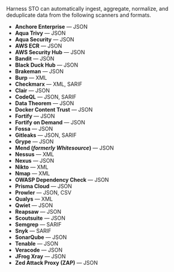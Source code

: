 Harness STO can automatically ingest, aggregate, normalize, and deduplicate data from the following scanners and formats. 

- **Anchore Enterprise** — JSON
- **Aqua Trivy** — JSON
- **Aqua Security** — JSON
- **AWS ECR** — JSON
- **AWS Security Hub** — JSON
- **Bandit** — JSON
- **Black Duck Hub** — JSON
- **Brakeman** — JSON
- **Burp** — XML
- **Checkmarx** — XML, SARIF
- **Clair** — JSON
- **CodeQL** — JSON, SARIF
- **Data Theorem** — JSON
- **Docker Content Trust** — JSON
- **Fortify** — JSON
- **Fortify on Demand** — JSON
- **Fossa** — JSON
- **Gitleaks** — JSON, SARIF
- **Grype** — JSON
- **Mend (_formerly Whitesource_)** — JSON  <!-- - **Anchore Enterprise** — TBD -->
- **Nessus** — XML
- **Nexus** — JSON
- **Nikto** — XML
- **Nmap** — XML
- **OWASP Dependency Check** — JSON
- **Prisma Cloud** — JSON  
- **Prowler** — JSON, CSV
- **Qualys** — XML
- **Qwiet** — JSON
- **Reapsaw** — JSON
- **Scoutsuite** — JSON
- **Semgrep** — SARIF
- **Snyk** — SARIF
- **SonarQube** — JSON
- **Tenable** — JSON
- **Veracode** — JSON
- **JFrog Xray** — JSON
- **Zed Attack Proxy (ZAP)** — JSON